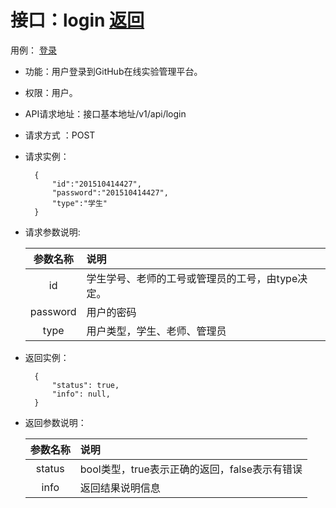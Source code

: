 # 接口：login  [返回](../README.md)
用例： [登录](../用例/登录.md)

- 功能：用户登录到GitHub在线实验管理平台。

- 权限：用户。

- API请求地址：接口基本地址/v1/api/login

- 请求方式 ：POST

- 请求实例：

        {
            "id":"201510414427",
            "password":"201510414427",
            "type":"学生"
        }

- 请求参数说明:

  |参数名称|说明|
  |:---------:|:--------------------------------------------------------|
  |id|学生学号、老师的工号或管理员的工号，由type决定。|
  |password|用户的密码|
  |type|用户类型，学生、老师、管理员|

- 返回实例：

        {
            "status": true,
            "info": null,
        }

- 返回参数说明：

  |参数名称|说明|
  |:---------:|:--------------------------------------------------------|
  |status|bool类型，true表示正确的返回，false表示有错误|
  |info|返回结果说明信息|